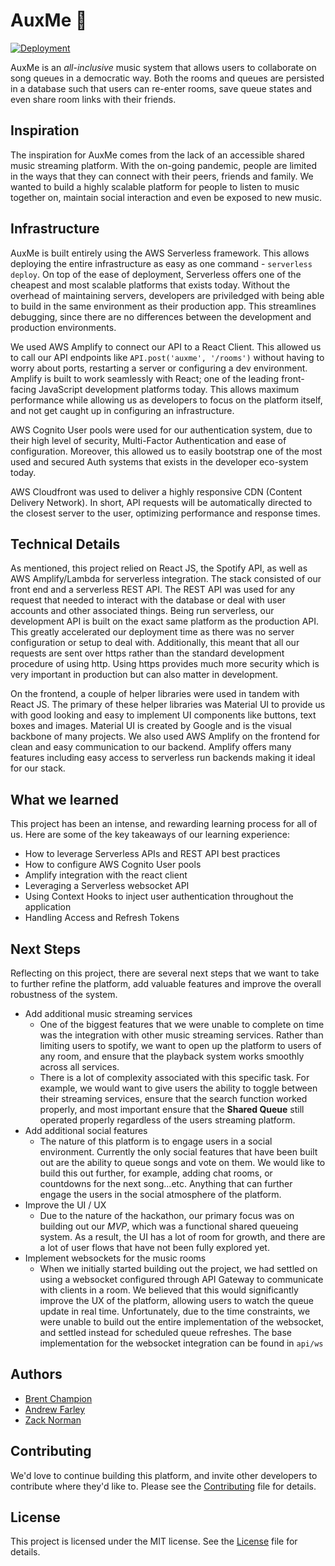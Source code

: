 # AuxMe 🎵

[![Deployment](https://api.netlify.com/api/v1/badges/1afa5581-6f6e-4c8e-8a7b-c7f5249a02cf/deploy-status)](https://app.netlify.com/sites/auxme/deploys)

AuxMe is an *all-inclusive* music system that allows users to collaborate on song queues in a democratic way. Both the rooms and queues are persisted in a database such that users can re-enter rooms, save queue states and even share room links with their friends. 

## Inspiration
The inspiration for AuxMe comes from the lack of an accessible shared music streaming platform. With the on-going pandemic, people are limited in the ways that they can connect with their peers, friends and family. We wanted to build a highly scalable platform for people to listen to music together on, maintain social interaction and even be exposed to new music.

## Infrastructure
AuxMe is built entirely using the AWS Serverless framework. This allows deploying the entire infrastructure as easy as one command - `serverless deploy`. On top of the ease of deployment, Serverless offers one of the cheapest and most scalable platforms that exists today. Without the overhead of maintaining servers, developers are priviledged with being able to build in the same environment as their production app. This streamlines debugging, since there are no differences between the development and production environments. 

We used AWS Amplify to connect our API to a React Client. This allowed us to call our API endpoints like `API.post('auxme', '/rooms')` without having to worry about ports, restarting a server or configuring a dev environment. Amplify is built to work seamlessly with React; one of the leading front-facing JavaScript development platforms today. This allows maximum performance while allowing us as developers to focus on the platform itself, and not get caught up in configuring an infrastructure. 

AWS Cognito User pools were used for our authentication system, due to their high level of security, Multi-Factor Authentication and ease of configuration. Moreover, this allowed us to easily bootstrap one of the most used and secured Auth systems that exists in the developer eco-system today. 

AWS Cloudfront was used to deliver a highly responsive CDN (Content Delivery Network). In short, API requests will be automatically directed to the closest server to the user, optimizing performance and response times. 

## Technical Details
As mentioned, this project relied on React JS, the Spotify API, as well as AWS Amplify/Lambda for serverless integration. The stack consisted of our front end and a serverless REST API. The REST API was used for any request that needed to interact with the database or deal with user accounts and other associated things. Being run serverless, our development API is built on the exact same platform as the production API. This greatly accelerated our deployment time as there was no server configuration or setup to deal with. Additionally, this meant that all our requests are sent over https rather than the standard development procedure of using http. Using https provides much more security which is very important in production but can also matter in development.

On the frontend, a couple of helper libraries were used in tandem with React JS. The primary of these helper libraries was Material UI to provide us with good looking and easy to implement UI components like buttons, text boxes and images. Material UI is created by Google and is the visual backbone of many projects. We also used AWS Amplify on the frontend for clean and easy communication to our backend. Amplify offers many features including easy access to serverless run backends making it ideal for our stack.

## What we learned
This project has been an intense, and rewarding learning process for all of us. Here are some of the key takeaways of our learning experience: 
- How to leverage Serverless APIs and REST API best practices
- How to configure AWS Cognito User pools
- Amplify integration with the react client
- Leveraging a Serverless websocket API
- Using Context Hooks to inject user authentication throughout the application
- Handling Access and Refresh Tokens

## Next Steps 
Reflecting on this project, there are several next steps that we want to take to further refine the platform, add valuable features and improve the overall robustness of the system. 

- Add additional music streaming services
    - One of the biggest features that we were unable to complete on time was the integration with other music streaming services. Rather than limiting users to spotify, we want to open up the platform to users of any room, and ensure that the playback system works smoothly across all services. 
    - There is a lot of complexity associated with this specific task. For example, we would want to give users the ability to toggle between their streaming services, ensure that the search function worked properly, and most important ensure that the **Shared Queue** still operated properly regardless of the users streaming platform. 
- Add additional social features
    - The nature of this platform is to engage users in a social environment. Currently the only social features that have been built out are the ability to queue songs and vote on them. We would like to build this out further, for example, adding chat rooms, or countdowns for the next song...etc. Anything that can further engage the users in the social atmosphere of the platform. 
- Improve the UI / UX
    - Due to the nature of the hackathon, our primary focus was on building out our *MVP*, which was a functional shared queueing system. As a result, the UI has a lot of room for growth, and there are a lot of user flows that have not been fully explored yet. 
- Implement websockets for the music rooms
    - When we initially started building out the project, we had settled on using a websocket configured through API Gateway to communicate with clients in a room. We believed that this would significantly improve the UX of the platform, allowing users to watch the queue update in real time. Unfortunately, due to the time constraints, we were unable to build out the entire implementation of the websocket, and settled instead for scheduled queue refreshes. The base implementation for the websocket integration can be found in `api/ws`

## Authors
- [Brent Champion](https://github.com/bchampp)
- [Andrew Farley](https://github.com/and1210)
- [Zack Norman](https://github.com/zacknorman)

## Contributing 
We'd love to continue building this platform, and invite other developers to contribute where they'd like to. Please see the [Contributing](./CONTRIBUTING.md) file for details. 
## License
This project is licensed under the MIT license. See the [License](./LICENSE) file for details. 
